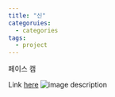 ```yaml
---
title: "신"
categoruies:
  - categories
tags:
  - project
---
```


페이스 캠

Link [here](https://www.youtube.com/watch?v=FDzu9ZM3wSg)
![image description](https://encrypted-tbn0.gstatic.com/images?q=tbn:ANd9GcRtvBvuLlFyjE8cVFB0I-FxTLgo-4dB38OSaw&usqp=CAU)
